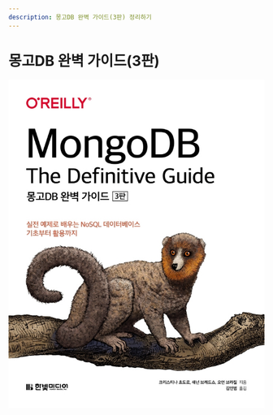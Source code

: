 ```yaml
---
description: 몽고DB 완벽 가이드(3판) 정리하기
---
```


# 몽고DB 완벽 가이드(3판)

[![몽고DB 완벽 가이드(3판)](./mongodb-the-definitive-guide-3rd-cover.jpg)](http://www.yes24.com/Product/Goods/97980005)

